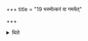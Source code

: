 +++
title = "19 भस्मोत्करं वा गमयेत्"

+++

<details><summary>थिते</summary>

19. Or he may pour it on the heap of the ashes.
</details>
